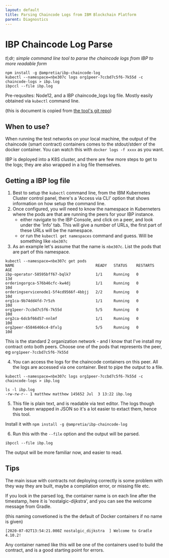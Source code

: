 ```yaml
---
layout: default
title: Parsing Chaincode Logs from IBM Blockchain Platform
parent: Diagnostics
---
```

# IBP Chaincode Log Parse

*tl;dr; simple command line tool to parse the chaincode logs from IBP to more readable form*

```
npm install -g @ampretia/ibp-chaincode-log
kubectl --namespace=nbe307c logs org1peer-7ccbd7c5f6-7k55d -c chaincode-logs > ibp.log
ibpccl --file ibp.log 
```

Pre-requsites: Node12, and a IBP chaincode_logs log file. Mostly easily obtained via `kubectl` command line.

(this is document is copied from [the tool's git repo](https://github.com/ampretia/ibp-chaincode-log))

## When to use?

When running the test networks on your local machine, the output of the chaincode (smart contract) containers comes to the stdout/stderr of the docker container. You can watch this with `docker logs -f xxxx` as you want.

IBP is deployed into a K8S cluster, and there are few more steps to get to the logs; they are also wrapped in a log file themselves. 

## Getting a IBP log file

1. Best to setup the `kubectl` command line, from the IBM Kubernetes Cluster control panel, there's a 'Access via CLI' option that shows information on how setup the command line. 
2. Once configured, you will need to know the namespace in Kuberneters where the pods are that are running the peers for your IBP instance. 
   - either navigate to the IBP Console, and click on a peer, and look under the 'Info' tab. This will give a number of URLs, the first part of these URLs will be the namespace.
   - or run the `kubectl get namespaces` command and guess. Will be something like `nbe307c`
3. As an example let's assume that the name is `nbe307c`. List the pods that are part of this namespace.

```
kubectl --namespace=nbe307c get pods
NAME                                    READY   STATUS    RESTARTS   AGE
ibp-operator-58595bff67-bqlk7           1/1     Running   0          13d
orderingorgca-576b46cfc-kw4dj           1/1     Running   0          10d
orderingservicenode1-5f4cd9566f-4bbjj   2/2     Running   0          10d
org1ca-9b74dd4fd-7r5zh                  1/1     Running   0          10d
org1peer-7ccbd7c5f6-7k55d               5/5     Running   0          10d
org2ca-6dcbf66d57-nnlmf                 1/1     Running   0          10d
org2peer-65846466c4-8fxlg               5/5     Running   0          10d
```

This is the standard 2 organization network - and I know that I've install my contract onto both peers. Choose one of the pods that represents the peer, eg `org1peer-7ccbd7c5f6-7k55d`

4. You can access the logs for the chaincode containers on this peer. All the logs are accessed via one container.  Best to pipe the output to a file.

```
kubectl --namespace=nbe307c logs org1peer-7ccbd7c5f6-7k55d -c chaincode-logs > ibp.log

ls -l ibp.log
-rw-rw-r-- 1 matthew matthew 145652 Jul  3 13:22 ibp.log
```

5. This file is plain text, and is readable via text editor. The logs though have been wrapped in JSON so it's a lot easier to extact them, hence this tool.

Install it with  `npm install -g @ampretia/ibp-chaincode-log`

6. Run this with the `--file` option and the output will be parsed.

```
ibpccl --file ibp.log
```

The output will be more familiar now, and easier to read.

## Tips

The main issue with contracts not deploying correctly is some problem with they way they are built, maybe a compilation error, or missing file etc.

If you look in the parsed log, the container name is on each line after the timestamp, here it is 'nostalgic-dijkstra', and you can see the welcome message from Gradle. 

(this naming convetioned is the the default of Docker containers if no name is given)

```
[2020-07-02T13:54:21.000Z nostalgic_dijkstra  ] Welcome to Gradle 4.10.2!
```

Any container named like this will be one of the containers used to build the contract, and is a good starting point for errors.

